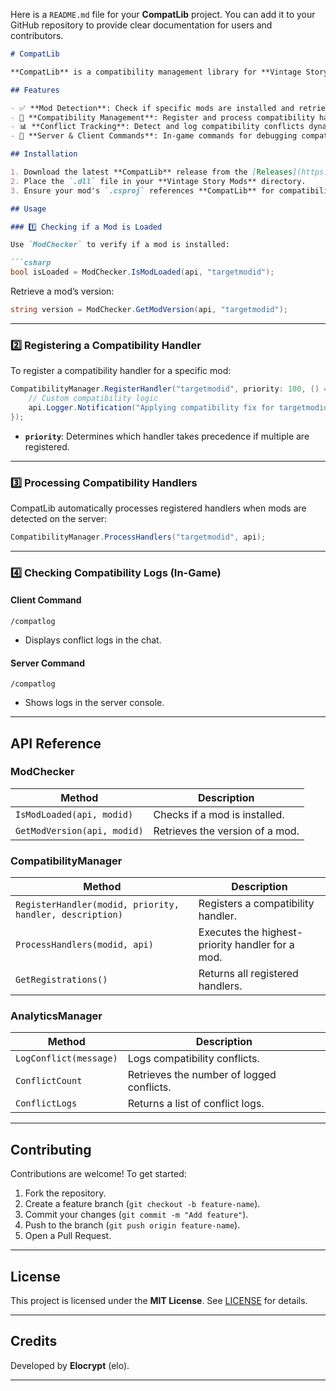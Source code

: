 ﻿Here is a `README.md` file for your **CompatLib** project. You can add it to your GitHub repository to provide clear documentation for users and contributors. 

```markdown
# CompatLib

**CompatLib** is a compatibility management library for **Vintage Story** modding. It provides tools to detect mod dependencies, handle compatibility conflicts, and streamline integration between mods. 

## Features

- ✅ **Mod Detection**: Check if specific mods are installed and retrieve their versions.
- 🔄 **Compatibility Management**: Register and process compatibility handlers for mods.
- 📊 **Conflict Tracking**: Detect and log compatibility conflicts dynamically.
- 🔧 **Server & Client Commands**: In-game commands for debugging compatibility issues.

## Installation

1. Download the latest **CompatLib** release from the [Releases](https://github.com/Elocrypt/CompatLib/releases) page.
2. Place the `.dll` file in your **Vintage Story Mods** directory.
3. Ensure your mod's `.csproj` references **CompatLib** for compatibility handling.

## Usage

### 1️⃣ Checking if a Mod is Loaded

Use `ModChecker` to verify if a mod is installed:

```csharp
bool isLoaded = ModChecker.IsModLoaded(api, "targetmodid");
```

Retrieve a mod’s version:

```csharp
string version = ModChecker.GetModVersion(api, "targetmodid");
```

---

### 2️⃣ Registering a Compatibility Handler

To register a compatibility handler for a specific mod:

```csharp
CompatibilityManager.RegisterHandler("targetmodid", priority: 100, () => {
    // Custom compatibility logic
    api.Logger.Notification("Applying compatibility fix for targetmodid.");
});
```

- **`priority`**: Determines which handler takes precedence if multiple are registered.

---

### 3️⃣ Processing Compatibility Handlers

CompatLib automatically processes registered handlers when mods are detected on the server:

```csharp
CompatibilityManager.ProcessHandlers("targetmodid", api);
```

---

### 4️⃣ Checking Compatibility Logs (In-Game)

#### **Client Command**
```text
/compatlog
```
- Displays conflict logs in the chat.

#### **Server Command**
```text
/compatlog
```
- Shows logs in the server console.

---

## API Reference

### **ModChecker**
| Method | Description |
|--------|------------|
| `IsModLoaded(api, modid)` | Checks if a mod is installed. |
| `GetModVersion(api, modid)` | Retrieves the version of a mod. |

### **CompatibilityManager**
| Method | Description |
|--------|------------|
| `RegisterHandler(modid, priority, handler, description)` | Registers a compatibility handler. |
| `ProcessHandlers(modid, api)` | Executes the highest-priority handler for a mod. |
| `GetRegistrations()` | Returns all registered handlers. |

### **AnalyticsManager**
| Method | Description |
|--------|------------|
| `LogConflict(message)` | Logs compatibility conflicts. |
| `ConflictCount` | Retrieves the number of logged conflicts. |
| `ConflictLogs` | Returns a list of conflict logs. |

---

## Contributing

Contributions are welcome! To get started:

1. Fork the repository.
2. Create a feature branch (`git checkout -b feature-name`).
3. Commit your changes (`git commit -m "Add feature"`).
4. Push to the branch (`git push origin feature-name`).
5. Open a Pull Request.

---

## License

This project is licensed under the **MIT License**. See [LICENSE](LICENSE) for details.

---

## Credits

Developed by **Elocrypt** (elo).

---
```